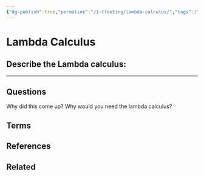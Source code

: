 ```yaml
---
{"dg-publish":true,"permalink":"/1-fleeting/lambda-calculus/","tags":["type/fleeting"],"created":"2023-08-13T12:26:18.000-05:00","updated":"2023-09-05T14:23:49.231-05:00"}
---
```


# Lambda Calculus
## Describe the Lambda calculus:


---
## Questions
Why did this come up?
Why would you need the lambda calculus?
## Terms
## References
## Related